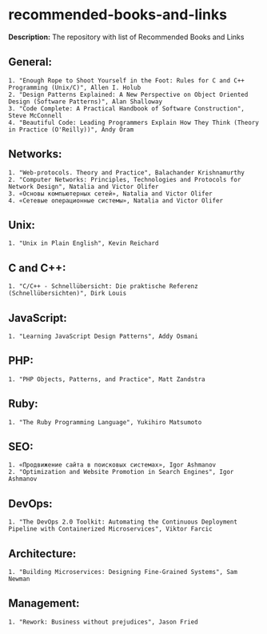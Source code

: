 # recommended-books-and-links

**Description:** The repository with list of Recommended Books and Links

## General:

	1. "Enough Rope to Shoot Yourself in the Foot: Rules for C and C++ Programming (Unix/C)", Allen I. Holub
	2. "Design Patterns Explained: A New Perspective on Object Oriented Design (Software Patterns)", Alan Shalloway
	3. "Code Complete: A Practical Handbook of Software Construction", Steve McConnell
	4. "Beautiful Code: Leading Programmers Explain How They Think (Theory in Practice (O'Reilly))", Andy Oram

## Networks:

	1. "Web-protocols. Theory and Practice", Balachander Krishnamurthy
	2. "Computer Networks: Principles, Technologies and Protocols for Network Design", Natalia and Victor Olifer
	3. «Основы компьютерных сетей», Natalia and Victor Olifer
	4. «Сетевые операционные системы», Natalia and Victor Olifer

## Unix:

	1. "Unix in Plain English", Kevin Reichard

## C and C++:

	1. "C/C++ - Schnellübersicht: Die praktische Referenz (Schnellübersichten)", Dirk Louis

## JavaScript:

	1. "Learning JavaScript Design Patterns", Addy Osmani

## PHP:

	1. "PHP Objects, Patterns, and Practice", Matt Zandstra

## Ruby:

	1. "The Ruby Programming Language", Yukihiro Matsumoto

## SEO:

	1. «Продвижение сайта в поисковых системах», Igor Ashmanov
	2. "Optimization and Website Promotion in Search Engines", Igor Ashmanov

## DevOps:

	1. "The DevOps 2.0 Toolkit: Automating the Continuous Deployment Pipeline with Containerized Microservices", Viktor Farcic

## Architecture:

	1. "Building Microservices: Designing Fine-Grained Systems", Sam Newman

## Management:

	1. "Rework: Business without prejudices", Jason Fried

######
